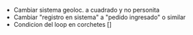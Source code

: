 - Cambiar sistema geoloc. a cuadrado y no personita
- Cambiar "registro en sistema" a "pedido ingresado" o similar
- Condicion del loop en corchetes []
